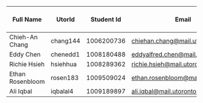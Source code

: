 | Full Name | UtorId | Student Id | Email | Best way to Connect | Slack User Name |
|-----------|--------|------------|-------|---------------------|-----------------|
| Chieh-An Chang |    chang144    |      1006200736      |    chiehan.chang@mail.utoronto.ca   |    discord    | Chieh-An Chang|
| Eddy Chen | chenedd1 | 1008180488 | eddyalfred.chen@mail.utoronto.ca | discord | Eddy Chen |
| Richie Hsieh | hsiehhua | 1008289362 | richie.hsieh@mail.utoronto.ca | discord | Richie Hsieh |
| Ethan Rosenbloom | rosen183 | 1009509024 | ethan.rosenbloom@mail.utoronto.ca | discord | Ethan Rosenbloom |
| Ali Iqbal | iqbalal4 | 1009189897 | ali.iqbal@mail.utoronto.ca | discord | Ali Iqbal |
